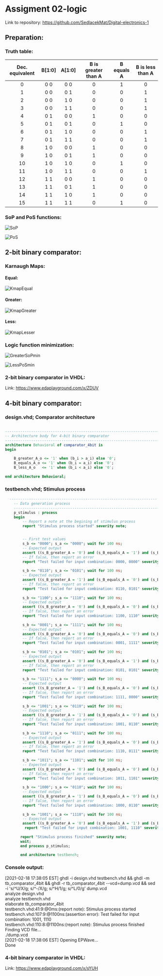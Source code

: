 # Assigment 02-logic
Link to repository: https://github.com/SedlacekMat/Digital-electronics-1
## Preparation:
### Truth table:

| **Dec. equivalent** | **B[1:0]** | **A[1:0]** | **B is greater than A** | **B equals A** | **B is less than A** |
| :-: | :-: | :-: | :-: | :-: | :-: |
| 0 | 0 0 | 0 0 | 0 | 1 | 0 |
| 1 | 0 0 | 0 1 | 0 | 0 | 1 |
| 2 | 0 0 | 1 0 | 0 | 0 | 1 |
| 3 | 0 0 | 1 1 | 0 | 0 | 1 |
| 4 | 0 1 | 0 0 | 1 | 0 | 0 |
| 5 | 0 1 | 0 1 | 0 | 1 | 0 |
| 6 | 0 1 | 1 0 | 0 | 0 | 1 |
| 7 | 0 1 | 1 1 | 0 | 0 | 1 |
| 8 | 1 0 | 0 0 | 1 | 0 | 0 |
| 9 | 1 0 | 0 1 | 1 | 0 | 0 |
| 10 | 1 0 | 1 0 | 0 | 1 | 0 |
| 11 | 1 0 | 1 1 | 0 | 0 | 1 |
| 12 | 1 1 | 0 0 | 1 | 0 | 0 |
| 13 | 1 1 | 0 1 | 1 | 0 | 0 |
| 14 | 1 1 | 1 0 | 1 | 0 | 0 |
| 15 | 1 1 | 1 1 | 0 | 1 | 0 |

### SoP and PoS functions:

![SoP](Images/SoP.png)


![PoS](Images/PoS.png)

## 2-bit binary comparator:
### Karnaugh Maps:
#### Equal: 
![KmapEqual](Images/kmapEqual.png)
#### Greater:
![KmapGreater](Images/kmapGreater.png)
#### Less:
![KmapLesser](Images/kmapLesser.png)

### Logic function minimization:
![GreaterSoPmin](Images/GreaterSoPMin.png)

![LessPoSmin](Images/LessPoSMin.png)

### 2-bit binary comparator in VHDL:
Link: https://www.edaplayground.com/x/ZDUV

## 4-bit binary comparator:
### design.vhd; Comparator architecture
```vhdl

------------------------------------------------------------------------
-- Architecture body for 4-bit binary comparator
------------------------------------------------------------------------
architecture Behavioral of comparator_4bit is
begin
    
    B_greater_A_o <= '1' when (b_i > a_i) else '0';
    B_equals_A_o <= '1' when (b_i = a_i) else '0';
    B_less_A_o   <= '1' when (b_i < a_i) else '0';
   
end architecture Behavioral;
```

### testbench.vhd; Stimulus process
```vhdl
  --------------------------------------------------------------------
    -- Data generation process
    --------------------------------------------------------------------
    p_stimulus : process
    begin
        -- Report a note at the begining of stimulus process
        report "Stimulus process started" severity note;


        -- First test values
        s_b <= "0000"; s_a <= "0000"; wait for 100 ns;
        -- Expected output
        assert ((s_B_greater_A = '0') and (s_B_equals_A = '1') and (s_B_less_A = '0'))
        -- If false, then report an error
        report "Test failed for input combination: 0000, 0000" severity error;
        
        s_b <= "0110"; s_a <= "0101"; wait for 100 ns;
        -- Expected output
        assert ((s_B_greater_A = '1') and (s_B_equals_A = '0') and (s_B_less_A = '0'))
        -- If false, then report an error
        report "Test failed for input combination: 0110, 0101" severity error;
        
        s_b <= "1100"; s_a <= "1110"; wait for 100 ns;
        -- Expected output
        assert ((s_B_greater_A = '0') and (s_B_equals_A = '0') and (s_B_less_A = '1'))
        -- If false, then report an error
        report "Test failed for input combination: 1100, 1110" severity error;
        
        s_b <= "0001"; s_a <= "1111"; wait for 100 ns;
        -- Expected output
        assert ((s_B_greater_A = '0') and (s_B_equals_A = '0') and (s_B_less_A = '1'))
        -- If false, then report an error
        report "Test failed for input combination: 0001, 1111" severity error;
        
        s_b <= "0101"; s_a <= "0101"; wait for 100 ns;
        -- Expected output
        assert ((s_B_greater_A = '0') and (s_B_equals_A = '1') and (s_B_less_A = '0'))
        -- If false, then report an error
        report "Test failed for input combination: 0101, 0101" severity error;
        
        s_b <= "1111"; s_a <= "0000"; wait for 100 ns;
        -- Expected output
        assert ((s_B_greater_A = '1') and (s_B_equals_A = '0') and (s_B_less_A = '0'))
        -- If false, then report an error
        report "Test failed for input combination: 1111, 0000" severity error;
        
        s_b <= "1001"; s_a <= "0110"; wait for 100 ns;
        -- Expected output
        assert ((s_B_greater_A = '1') and (s_B_equals_A = '0') and (s_B_less_A = '0'))
        -- If false, then report an error
        report "Test failed for input combination: 1001, 0110" severity error;
        
        s_b <= "1110"; s_a <= "0111"; wait for 100 ns;
        -- Expected output
        assert ((s_B_greater_A = '1') and (s_B_equals_A = '0') and (s_B_less_A = '0'))
        -- If false, then report an error
        report "Test failed for input combination: 1110, 0111" severity error;
        
        s_b <= "1011"; s_a <= "1101"; wait for 100 ns;
        -- Expected output
        assert ((s_B_greater_A = '0') and (s_B_equals_A = '0') and (s_B_less_A = '1'))
        -- If false, then report an error
        report "Test failed for input combination: 1011, 1101" severity error;
        
        s_b <= "1000"; s_a <= "0110"; wait for 100 ns;
        -- Expected output
        assert ((s_B_greater_A = '1') and (s_B_equals_A = '0') and (s_B_less_A = '0'))
        -- If false, then report an error
        report "Test failed for input combination: 1000, 0110" severity error;
        
        s_b <= "1001"; s_a <= "1110"; wait for 100 ns;
        -- Expected output
        assert ((s_B_greater_A = '0') and (s_B_equals_A = '1') and (s_B_less_A = '0'))
         report "Test failed for input combination: 1001, 1110" severity error;
         
       report "Stimulus process finished" severity note;
       wait;
       end process p_stimulus;
       
       end architecture testbench;
 ```

### Console output:

[2021-02-18 17:38:05 EST] ghdl -i design.vhd testbench.vhd  && ghdl -m  tb_comparator_4bit && ghdl -r  tb_comparator_4bit   --vcd=dump.vcd && sed -i 's/^U/X/g; s/^-/X/g;   s/^H/1/g; s/^L/0/g' dump.vcd   
analyze design.vhd  
analyze testbench.vhd  
elaborate tb_comparator_4bit  
testbench.vhd:41:9:@0ms:(report note): Stimulus process started  
testbench.vhd:107:9:@1100ns:(assertion error): Test failed for input combination: 1001, 1110  
testbench.vhd:110:8:@1100ns:(report note): Stimulus process finished  
Finding VCD file...  
./dump.vcd  
[2021-02-18 17:38:06 EST] Opening EPWave...  
Done  

### 4-bit binary comparator in VHDL:
Link: https://www.edaplayground.com/x/sYUH
